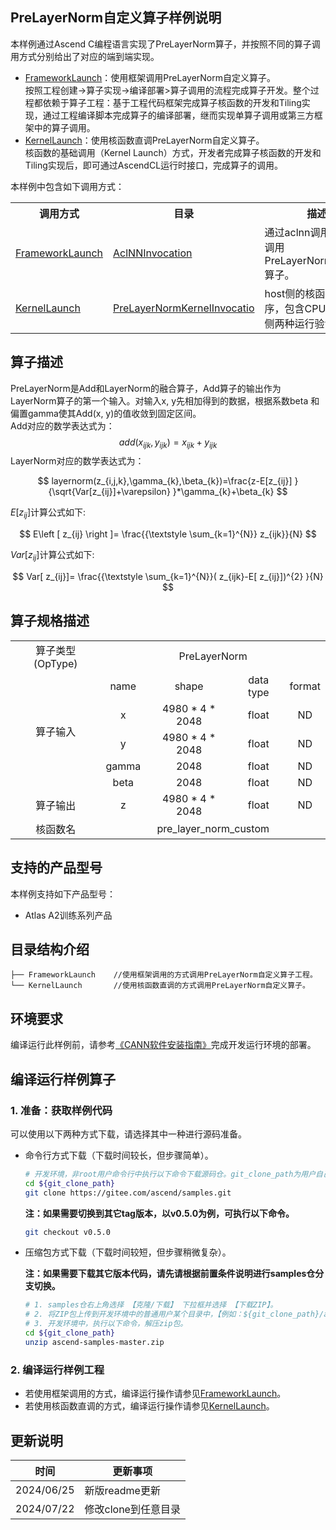 ## PreLayerNorm自定义算子样例说明 
本样例通过Ascend C编程语言实现了PreLayerNorm算子，并按照不同的算子调用方式分别给出了对应的端到端实现。
- [FrameworkLaunch](./FrameworkLaunch)：使用框架调用PreLayerNorm自定义算子。  
按照工程创建->算子实现->编译部署>算子调用的流程完成算子开发。整个过程都依赖于算子工程：基于工程代码框架完成算子核函数的开发和Tiling实现，通过工程编译脚本完成算子的编译部署，继而实现单算子调用或第三方框架中的算子调用。
- [KernelLaunch](./KernelLaunch)：使用核函数直调PreLayerNorm自定义算子。  
核函数的基础调用（Kernel Launch）方式，开发者完成算子核函数的开发和Tiling实现后，即可通过AscendCL运行时接口，完成算子的调用。

本样例中包含如下调用方式：
<table>
    <th>调用方式</th><th>目录</th><th>描述</th>
    <tr>
        <!-- 列的方向占据1个cell -->
        <td rowspan='1'><a href="./FrameworkLaunch"> FrameworkLaunch</td><td><a href="./FrameworkLaunch/AclNNInvocation"> AclNNInvocation</td><td>通过aclnn调用的方式调用PreLayerNormCustom算子。</td>
    </tr>
    <tr>
        <!-- 列的方向占据1个cell -->
        <td rowspan='1'><a href="./KernelLaunch"> KernelLaunch</td><td><a href="./KernelLaunch/PreLayerNormKernelInvocation"> PreLayerNormKernelInvocatio</td><td>host侧的核函数调用程序，包含CPU侧和NPU侧两种运行验证方法。</td>
    </tr>
</table>

## 算子描述
PreLayerNorm是Add和LayerNorm的融合算子，Add算子的输出作为LayerNorm算子的第一个输入。对输入x, y先相加得到的数据，根据系数beta 和偏置gamma使其Add(x, y)的值收敛到固定区间。  
Add对应的数学表达式为：
$$add(x_{ijk}, y_{ijk})=x_{ijk}+ y_{ijk}$$
LayerNorm对应的数学表达式为：

$$ layernorm(z_{i,j,k},\gamma_{k},\beta_{k})=\frac{z-E[z_{ij}] }{\sqrt{Var[z_{ij}]+\varepsilon} }*\gamma_{k}+\beta_{k} $$

$E\left [ z_{ij}  \right ]$计算公式如下:

$$ E\left [ z_{ij}  \right ]= \frac{{\textstyle \sum_{k=1}^{N}} z_{ijk}}{N} $$

$Var[ z_{ij}]$计算公式如下:

$$ Var[ z_{ij}]= \frac{{\textstyle \sum_{k=1}^{N}}(  z_{ijk}-E[ z_{ij}])^{2}  }{N} $$

## 算子规格描述
<table>
<tr><td rowspan="1" align="center">算子类型(OpType)</td><td colspan="4" align="center">PreLayerNorm</td></tr>
</tr>
<tr><td rowspan="5" align="center">算子输入</td><td align="center">name</td><td align="center">shape</td><td align="center">data type</td><td align="center">format</td></tr>
<tr><td align="center">x</td><td align="center">4980 * 4 * 2048</td><td align="center">float</td><td align="center">ND</td></tr>
<tr><td align="center">y</td><td align="center">4980 * 4 * 2048</td><td align="center">float</td><td align="center">ND</td></tr>
<tr><td align="center">gamma</td><td align="center">2048</td><td align="center">float</td><td align="center">ND</td></tr>
<tr><td align="center">beta</td><td align="center">2048</td><td align="center">float</td><td align="center">ND</td></tr>
</tr>
</tr>
<tr><td rowspan="1" align="center">算子输出</td><td align="center">z</td><td align="center">4980 * 4 * 2048</td><td align="center">float</td><td align="center">ND</td></tr>
</tr>
<tr><td rowspan="1" align="center">核函数名</td><td colspan="4" align="center">pre_layer_norm_custom</td></tr>
</table>

## 支持的产品型号
本样例支持如下产品型号：
- Atlas A2训练系列产品

## 目录结构介绍
```
├── FrameworkLaunch    //使用框架调用的方式调用PreLayerNorm自定义算子工程。
└── KernelLaunch       //使用核函数直调的方式调用PreLayerNorm自定义算子。
```
## 环境要求
编译运行此样例前，请参考[《CANN软件安装指南》](https://hiascend.com/document/redirect/CannCommunityInstSoftware)完成开发运行环境的部署。

## 编译运行样例算子

### 1. 准备：获取样例代码<a name="codeready"></a>

 可以使用以下两种方式下载，请选择其中一种进行源码准备。

 - 命令行方式下载（下载时间较长，但步骤简单）。

   ```bash
   # 开发环境，非root用户命令行中执行以下命令下载源码仓。git_clone_path为用户自己创建的某个目录。
   cd ${git_clone_path}
   git clone https://gitee.com/ascend/samples.git
   ```
   **注：如果需要切换到其它tag版本，以v0.5.0为例，可执行以下命令。**
   ```bash
   git checkout v0.5.0
   ```
 - 压缩包方式下载（下载时间较短，但步骤稍微复杂）。

   **注：如果需要下载其它版本代码，请先请根据前置条件说明进行samples仓分支切换。**
   ```bash
   # 1. samples仓右上角选择 【克隆/下载】 下拉框并选择 【下载ZIP】。
   # 2. 将ZIP包上传到开发环境中的普通用户某个目录中，【例如：${git_clone_path}/ascend-samples-master.zip】。
   # 3. 开发环境中，执行以下命令，解压zip包。
   cd ${git_clone_path}
   unzip ascend-samples-master.zip
   ```
### 2. 编译运行样例工程
- 若使用框架调用的方式，编译运行操作请参见[FrameworkLaunch](./FrameworkLaunch)。    
- 若使用核函数直调的方式，编译运行操作请参见[KernelLaunch](./KernelLaunch)。
## 更新说明
  | 时间 | 更新事项 |
|----|------|
| 2024/06/25 | 新版readme更新 |
| 2024/07/22 | 修改clone到任意目录 |